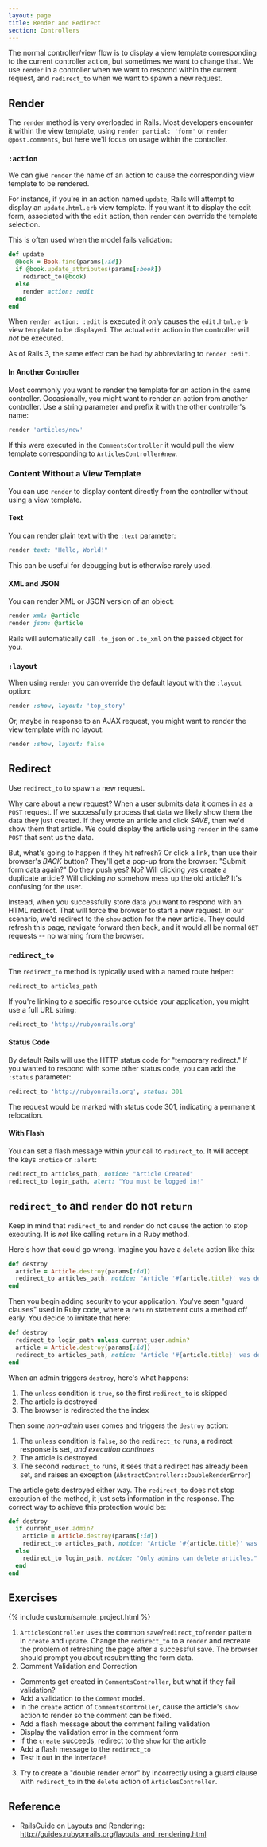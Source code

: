 ```yaml
---
layout: page
title: Render and Redirect
section: Controllers
---
```


The normal controller/view flow is to display a view template corresponding to the current controller action, but sometimes we want to change that. We use `render` in a controller when we want to respond within the current request, and `redirect_to` when we want to spawn a new request.

## Render

The `render` method is very overloaded in Rails. Most developers encounter it within the view template, using `render partial: 'form'` or `render @post.comments`, but here we'll focus on usage within the controller.

### `:action`

We can give `render` the name of an action to cause the corresponding view template to be rendered. 

For instance, if you're in an action named `update`, Rails will attempt to display an `update.html.erb` view template. If you want it to display the edit form, associated with the `edit` action, then `render` can override the template selection.

This is often used when the model fails validation:

```ruby
def update
  @book = Book.find(params[:id])
  if @book.update_attributes(params[:book])
    redirect_to(@book)
  else
    render action: :edit
  end
end
```

When `render action: :edit` is executed it *only* causes the `edit.html.erb` view template to be displayed. The actual `edit` action in the controller will *not* be executed.

As of Rails 3, the same effect can be had by abbreviating to `render :edit`.

#### In Another Controller

Most commonly you want to render the template for an action in the same controller. Occasionally, you might want to render an action from another controller. Use a string parameter and prefix it with the other controller's name:

```ruby
render 'articles/new'
```

If this were executed in the `CommentsController` it would pull the view template corresponding to `ArticlesController#new`.

### Content Without a View Template

You can use `render` to display content directly from the controller without using a view template.

#### Text

You can render plain text with the `:text` parameter:

```ruby
render text: "Hello, World!"
```

This can be useful for debugging but is otherwise rarely used.

#### XML and JSON

You can render XML or JSON version of an object:

```ruby
render xml: @article
render json: @article
```

Rails will automatically call `.to_json` or `.to_xml` on the passed object for you.

### `:layout`

When using `render` you can override the default layout with the `:layout` option:

```ruby
render :show, layout: 'top_story'
```

Or, maybe in response to an AJAX request, you might want to render the view template with no layout: 

```ruby
render :show, layout: false
```

## Redirect

Use `redirect_to` to spawn a new request.

Why care about a new request? When a user submits data it comes in as a `POST` request. If we successfully process that data we likely show them the data they just created. If they wrote an article and click *SAVE*, then we'd show them that article. We could display the article using `render` in the same `POST` that sent us the data.

But, what's going to happen if they hit refresh? Or click a link, then use their browser's *BACK* button? They'll get a pop-up from the browser: "Submit form data again?" Do they push yes? No? Will clicking *yes* create a duplicate article? Will clicking *no* somehow mess up the old article? It's confusing for the user.

Instead, when you successfully store data you want to respond with an HTML redirect. That will force the browser to start a new request. In our scenario, we'd redirect to the `show` action for the new article. They could refresh this page, navigate forward then back, and it would all be normal `GET` requests -- no warning from the browser.

### `redirect_to`

The `redirect_to` method is typically used with a named route helper:

```ruby
redirect_to articles_path
```

If you're linking to a specific resource outside your application, you might use a full URL string:

```ruby
redirect_to 'http://rubyonrails.org'
```

#### Status Code

By default Rails will use the HTTP status code for "temporary redirect." If you wanted to respond with some other status code, you can add the `:status` parameter:

```ruby
redirect_to 'http://rubyonrails.org', status: 301
```

The request would be marked with status code 301, indicating a permanent relocation.

#### With Flash

You can set a flash message within your call to `redirect_to`. It will accept the keys `:notice` or `:alert`:

```ruby
redirect_to articles_path, notice: "Article Created"
redirect_to login_path, alert: "You must be logged in!"
```

## `redirect_to` and `render` do not `return` 

Keep in mind that `redirect_to` and `render` do not cause the action to stop executing. It is *not* like calling `return` in a Ruby method.

Here's how that could go wrong. Imagine you have a `delete` action like this:

```ruby
def destroy
  article = Article.destroy(params[:id])
  redirect_to articles_path, notice: "Article '#{article.title}' was deleted."
end
```

Then you begin adding security to your application. You've seen "guard clauses" used in Ruby code, where a `return` statement cuts a method off early. You decide to imitate that here:

```ruby
def destroy
  redirect_to login_path unless current_user.admin?
  article = Article.destroy(params[:id])
  redirect_to articles_path, notice: "Article '#{article.title}' was deleted."
end
```

When an admin triggers `destroy`, here's what happens:

1. The `unless` condition is `true`, so the first `redirect_to` is skipped
2. The article is destroyed
3. The browser is redirected the the index

Then some *non-admin* user comes and triggers the `destroy` action:

1. The `unless` condition is `false`, so the `redirect_to` runs, a redirect response is set, *and execution continues*
2. The article is destroyed
3. The second `redirect_to` runs, it sees that a redirect has already been set, and raises an exception (`AbstractController::DoubleRenderError`)

The article gets destroyed either way. The `redirect_to` does not stop execution of the method, it just sets information in the response. The correct way to achieve this protection would be:

```ruby
def destroy
  if current_user.admin?
    article = Article.destroy(params[:id])
    redirect_to articles_path, notice: "Article '#{article.title}' was deleted."
  else
    redirect_to login_path, notice: "Only admins can delete articles."
  end
end
```

## Exercises

{% include custom/sample_project.html %}

1. `ArticlesController` uses the common `save`/`redirect_to`/`render` pattern in `create` and `update`. Change the `redirect_to` to a `render` and recreate the problem of refreshing the page after a successful save. The browser should prompt you about resubmitting the form data.
2. Comment Validation and Correction
  * Comments get created in `CommentsController`, but what if they fail validation? 
  * Add a validation to the `Comment` model. 
  * In the `create` action of `CommentsController`, cause the article's `show` action to render so the comment can be fixed.
  * Add a flash message about the comment failing validation
  * Display the validation error in the comment form
  * If the `create` succeeds, redirect to the `show` for the article
  * Add a flash message to the `redirect_to`
  * Test it out in the interface!
3. Try to create a "double render error" by incorrectly using a guard clause with `redirect_to` in the `delete` action of `ArticlesController`.

## Reference

* RailsGuide on Layouts and Rendering: http://guides.rubyonrails.org/layouts_and_rendering.html

